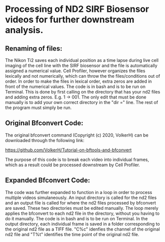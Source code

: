 # Processing of ND2 SIRF Biosensor videos for further downstream analysis.
## Renaming of files:
The Nikon Ti2 saves each individual position as a time lapse during live cell imaging of the cell line with the SIRF biosensor and the file is automatically assigned a numerical value.
Cell Profiler, however organizes the files lexically and not numerically, which can throw the the files/conditions out of order. In order to make the files in lexical order,
extra zeros are added in front of the numerical values. The code is in bash and is to be run on Terminal. This is done by first calling on the directory that has your nd2 files and adding extra zeros. E.g. 1 -> 001.
The only edit that must be done manually is to add your own correct directory in the "dir =" line. The rest of the program must simply be run. 

## Original Bfconvert Code: 
The original bfconvert command (Copyright (c) 2020, VolkerH) can be downloaded through the following link: 

https://github.com/VolkerH/Tutorial-on-bftools-and-bfconvert

The purpose of this code is to break each video into individual frames, which as a result could be processed downstream by Cell Profiler.

## Expanded Bfconvert Code:
The code was further expanded to function in a loop in order to process multiple videos simulaneously. An input directory is called for the nd2 files and an output file is called for where the 
nd2 files processed by bfconvert are saved. These two directories must be edited manually. The loop merely applies the bfconvert to each nd2 file in the directory, without you having to do it manually. The code is in bash and is to be run on Terminal.
In the output directory, each individual frame is saved in a folder corresponding to the original nd2 file as a TIFF file.
"C%c" idenfies the channel of the original nd2 file and "T%t" identifies the time point of the original nd2 file.
